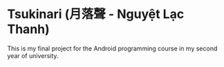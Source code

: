 # Tsukinari (月落聲 - Nguyệt Lạc Thanh)
This is my final project for the Android programming course in my second year of university.
